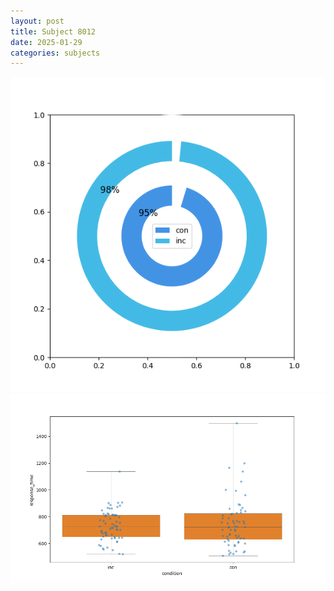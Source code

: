 ```yaml
---
layout: post
title: Subject 8012
date: 2025-01-29
categories: subjects
---
```


![](data/8012/run-13/8012_accuracy_by_condition.png)
![](data/8012/run-13/8012_rt.png)
